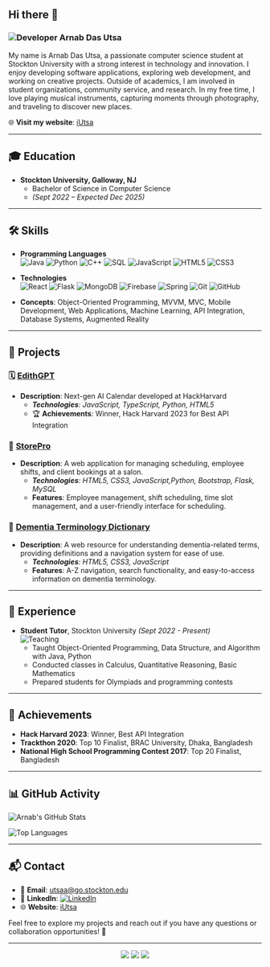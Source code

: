 ## Hi there 👋



### ![Developer](https://img.icons8.com/color/48/000000/developer.png) Arnab Das Utsa

My name is Arnab Das Utsa, a passionate computer science student at Stockton University with a strong interest in technology and innovation. I enjoy developing software applications, exploring web development, and working on creative projects. Outside of academics, I am involved in student organizations, community service, and research. In my free time, I love playing musical instruments, capturing moments through photography, and traveling to discover new places.

🌐 **Visit my website**: [iUtsa](https://iutsa.vercel.app)

---

## 🎓 Education
- **Stockton University, Galloway, NJ**
  - Bachelor of Science in Computer Science
  - _(Sept 2022 – Expected Dec 2025)_

---

## 🛠 Skills

- **Programming Languages**  
  <img src="https://img.icons8.com/color/48/000000/java-coffee-cup-logo--v1.png" alt="Java" style="animation: spin 2s linear infinite;" />
  <img src="https://img.icons8.com/color/48/000000/python--v1.png" alt="Python" style="animation: spin 2s linear infinite;" />
  <img src="https://img.icons8.com/color/48/000000/c-plus-plus-logo.png" alt="C++" style="animation: spin 2s linear infinite;" />
  <img src="https://img.icons8.com/color/48/000000/sql.png" alt="SQL" style="animation: spin 2s linear infinite;" />
  <img src="https://img.icons8.com/color/48/000000/javascript--v1.png" alt="JavaScript" style="animation: spin 2s linear infinite;" />
  <img src="https://img.icons8.com/color/48/000000/html-5--v1.png" alt="HTML5" style="animation: spin 2s linear infinite;" />
  <img src="https://img.icons8.com/color/48/000000/css3.png" alt="CSS3" style="animation: spin 2s linear infinite;" />

- **Technologies**  
  <img src="https://img.icons8.com/color/48/000000/react-native.png" alt="React" style="animation: bounce 2s infinite;" />
  <img src="https://img.icons8.com/ios-filled/48/000000/flask.png" alt="Flask" style="animation: bounce 2s infinite;" />
  <img src="https://img.icons8.com/color/48/000000/mongodb.png" alt="MongoDB" style="animation: bounce 2s infinite;" />
  <img src="https://img.icons8.com/color/48/000000/firebase.png" alt="Firebase" style="animation: bounce 2s infinite;" />
  <img src="https://img.icons8.com/color/48/000000/spring-logo.png" alt="Spring" style="animation: bounce 2s infinite;" />
  <img src="https://img.icons8.com/color/48/000000/git.png" alt="Git" style="animation: bounce 2s infinite;" />
  <img src="https://img.icons8.com/ios-glyphs/48/000000/github.png" alt="GitHub" style="animation: bounce 2s infinite;" />

- **Concepts**: Object-Oriented Programming, MVVM, MVC, Mobile Development, Web Applications, Machine Learning, API Integration, Database Systems, Augmented Reality

---

## 🚀 Projects

### 🗓️ [EdithGPT](https://devpost.com/software/edith-brshpa)
- **Description**: Next-gen AI Calendar developed at HackHarvard  
  - _**Technologies**: JavaScript, TypeScript, Python, HTML5_  
  - 🏆 **Achievements**: Winner, Hack Harvard 2023 for Best API Integration

### 💅 [StorePro](https://github.com/iUtsa/SalonManagerPro_fullstack)
- **Description**: A web application for managing scheduling, employee shifts, and client bookings at a salon.
  - _**Technologies**: HTML5, CSS3, JavaScript,Python, Bootstrap, Flask, MySQL_
  - **Features**: Employee management, shift scheduling, time slot management, and a user-friendly interface for scheduling.

### 🧠 [Dementia Terminology Dictionary](https://github.com/iUtsa/dementia-terminology-dictionary)
- **Description**: A web resource for understanding dementia-related terms, providing definitions and a navigation system for ease of use.
  - _**Technologies**: HTML5, CSS3, JavaScript_
  - **Features**: A-Z navigation, search functionality, and easy-to-access information on dementia terminology.

---

## 💼 Experience

- **Student Tutor**, Stockton University _(Sept 2022 - Present)_  
  ![Teaching](https://img.icons8.com/color/48/000000/teacher.png)  
  - Taught Object-Oriented Programming, Data Structure, and Algorithm with Java, Python  
  - Conducted classes in Calculus, Quantitative Reasoning, Basic Mathematics  
  - Prepared students for Olympiads and programming contests  

---

## 🏅 Achievements

- **Hack Harvard 2023**: Winner, Best API Integration  
- **Trackthon 2020**: Top 10 Finalist, BRAC University, Dhaka, Bangladesh  
- **National High School Programming Contest 2017**: Top 20 Finalist, Bangladesh  

---

## 📊 GitHub Activity
![Arnab's GitHub Stats](https://github-readme-stats.vercel.app/api?username=iUtsa&show_icons=true&theme=radical)

![Top Languages](https://github-readme-stats.vercel.app/api/top-langs/?username=iUtsa&layout=compact&theme=radical)

---

## 📬 Contact

- 📧 **Email**: utsaa@go.stockton.edu  
- 💼 **LinkedIn**: [![LinkedIn](https://img.icons8.com/color/48/000000/linkedin.png)](https://www.linkedin.com/in/arnab-das-utsa-0b57a81a4/)
- 🌐 **Website**: [iUtsa](https://iutsa.vercel.app)

Feel free to explore my projects and reach out if you have any questions or collaboration opportunities! 🙌

---

<p align="center">
  <img src="https://img.shields.io/badge/JavaScript-Dynamic-blue?style=for-the-badge&logo=javascript&logoColor=white" />
  <img src="https://img.shields.io/badge/API-Integration-green?style=for-the-badge&logo=postman&logoColor=white" />
  <img src="https://img.shields.io/badge/Open%20Source-Love-red?style=for-the-badge&logo=github&logoColor=white" />
</p>
